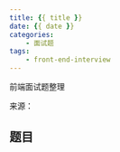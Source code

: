 ```yaml
---
title: {{ title }}
date: {{ date }}
categories:
    - 面试题
tags:
    - front-end-interview
---
```


前端面试题整理

来源：

<!-- more -->

## 题目